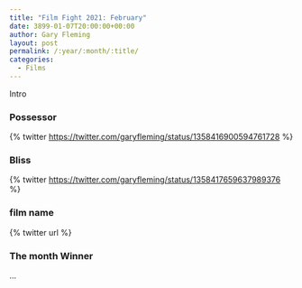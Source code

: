 ```yaml
---
title: "Film Fight 2021: February"
date: 3899-01-07T20:00:00+00:00
author: Gary Fleming
layout: post
permalink: /:year/:month/:title/
categories:
  - Films
---
```


Intro

### Possessor

{% twitter https://twitter.com/garyfleming/status/1358416900594761728 %}

### Bliss

{% twitter https://twitter.com/garyfleming/status/1358417659637989376 %}

### film name

{% twitter url %}


### The month Winner

...
